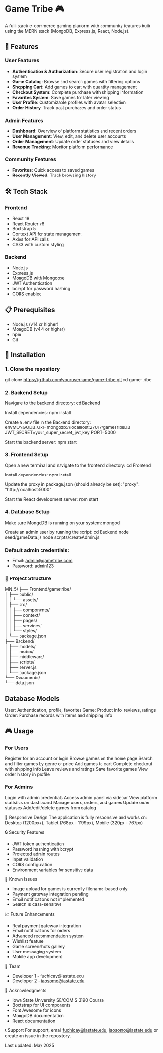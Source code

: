 # Game Tribe 🎮

A full-stack e-commerce gaming platform with community features built using the MERN stack (MongoDB, Express.js, React, Node.js).

## 🌟 Features

### User Features
- **Authentication & Authorization**: Secure user registration and login system
- **Game Catalog**: Browse and search games with filtering options
- **Shopping Cart**: Add games to cart with quantity management
- **Checkout System**: Complete purchase with shipping information
- **Favorites System**: Save games for later viewing
- **User Profile**: Customizable profiles with avatar selection
- **Order History**: Track past purchases and order status

### Admin Features
- **Dashboard**: Overview of platform statistics and recent orders
- **User Management**: View, edit, and delete user accounts
- **Order Management**: Update order statuses and view details
- **Revenue Tracking**: Monitor platform performance

### Community Features
- **Favorites**: Quick access to saved games
- **Recently Viewed**: Track browsing history

## 🛠️ Tech Stack

### Frontend
- React 18
- React Router v6
- Bootstrap 5
- Context API for state management
- Axios for API calls
- CSS3 with custom styling

### Backend
- Node.js
- Express.js
- MongoDB with Mongoose
- JWT Authentication
- bcrypt for password hashing
- CORS enabled

## 📋 Prerequisites

- Node.js (v14 or higher)
- MongoDB (v4.4 or higher)
- npm 
- Git

## 🚀 Installation

### 1. Clone the repository
git clone https://github.com/yourusername/game-tribe.git
cd game-tribe

### 2. Backend Setup
Navigate to the backend directory:
cd Backend

Install dependencies:
npm install

Create a .env file in the Backend directory:
envMONGODB_URI=mongodb://localhost:27017/gameTribeDB
JWT_SECRET=your_super_secret_jwt_key
PORT=5000

Start the backend server:
npm start

### 3. Frontend Setup
Open a new terminal and navigate to the frontend directory:
cd Frontend

Install dependencies:
npm install

Update the proxy in package.json (should already be set):
"proxy": "http://localhost:5000"

Start the React development server:
npm start

### 4. Database Setup
Make sure MongoDB is running on your system:
mongod

Create an admin user by running the script:
cd Backend
node seed/gameData.js
node scripts/createAdmin.js

### Default admin credentials:

- Email: admin@gametribe.com
- Password: admin123

### 📁 Project Structure

MN_5/
├── Frontend/gametribe/<br>
│   ├── public/<br>
│   │   └── assets/<br>
│   ├── src/<br>
│   │   ├── components/<br>
│   │   ├── context/<br>
│   │   ├── pages/<br>
│   │   ├── services/<br>
│   │   └── styles/<br>
│   └── package.json<br>
├── Backend/<br>
│   ├── models/<br>
│   ├── routes/<br>
│   ├── middleware/<br>
│   ├── scripts/<br>
│   ├── server.js<br>
│   └── package.json<br>
└── Documents/<br>
    └── data.json<br>


## Database Models
User: Authentication, profile, favorites
Game: Product info, reviews, ratings
Order: Purchase records with items and shipping info

## 🎮 Usage
### For Users
Register for an account or login
Browse games on the home page
Search and filter games by genre or price
Add games to cart
Complete checkout with shipping info
Leave reviews and ratings
Save favorite games
View order history in profile

### For Admins
Login with admin credentials
Access admin panel via sidebar
View platform statistics on dashboard
Manage users, orders, and games
Update order statuses
Add/edit/delete games from catalog

📱 Responsive Design
The application is fully responsive and works on:
Desktop (1200px+),
Tablet (768px - 1199px),
Mobile (320px - 767px)

🔒 Security Features
- JWT token authentication
- Password hashing with bcrypt
- Protected admin routes
- Input validation
- CORS configuration
- Environment variables for sensitive data

🐛 Known Issues
- Image upload for games is currently filename-based only
- Payment gateway integration pending
- Email notifications not implemented
- Search is case-sensitive

📈 Future Enhancements
 - Real payment gateway integration
 - Email notifications for orders
 - Advanced recommendation system
 - Wishlist feature
 - Game screenshots gallery
 - User messaging system
 - Mobile app development

👥 Team
- Developer 1 - fuchicay@iastate.edu
- Developer 2 - iaosomo@iastate.edu

🙏 Acknowledgments

- Iowa State University SE/COM S 3190 Course
- Bootstrap for UI components
- Font Awesome for icons
- MongoDB documentation
- React documentation

📞 Support
For support, email fuchicay@iastate.edu, iaosomo@iastate.edu or create an issue in the repository.

Last updated: May 2025
